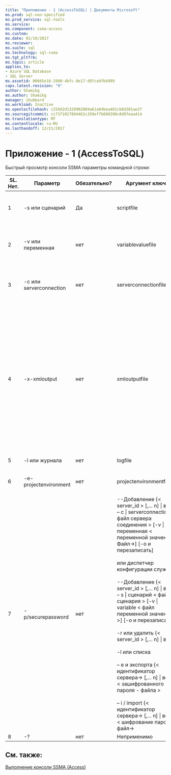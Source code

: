 ```yaml
---
title: "Приложение - 1 (AccessToSQL) | Документы Microsoft"
ms.prod: sql-non-specified
ms.prod_service: sql-tools
ms.service: 
ms.component: ssma-access
ms.custom: 
ms.date: 01/19/2017
ms.reviewer: 
ms.suite: sql
ms.technology: sql-ssma
ms.tgt_pltfrm: 
ms.topic: article
applies_to:
- Azure SQL Database
- SQL Server
ms.assetid: 00665e16-2990-4bfc-8e17-d97ca9fb4999
caps.latest.revision: "9"
author: Shamikg
ms.author: Shamikg
manager: jhubbard
ms.workload: Inactive
ms.openlocfilehash: c259d2d1328902869a61a04bea401cb8d381ae2f
ms.sourcegitcommit: cc71f1027884462c359effb898390c8d97eaa414
ms.translationtype: MT
ms.contentlocale: ru-RU
ms.lasthandoff: 12/21/2017
---
```

# <a name="appendix---1-accesstosql"></a>Приложение - 1 (AccessToSQL)
Быстрый просмотр консоли SSMA параметры командной строки:  
  
|SL. Нет.|Параметр|Обязательно?|Аргумент ключа|Допустимые значения|  
|-----------|----------|-------------|-------------------|--------------------|  
|1|-s или сценарий|Да|scriptfile|Допустимое имя XML-файла.<br /><br />Файл определения скрипта консоли.|  
|2|-v или переменная|нет|variablevaluefile|Допустимое имя XML-файла. При использовании переменных в файле скрипта этот файл нельзя.|  
|3|-c или serverconnection|нет|serverconnectionfile|Допустимое имя XML-файла. Этот файл содержит сведения о соединении сервера.|  
|4|-x-xmloutput|нет|xmloutputfile|Этот параметр указывает, вывод на консоль в формате XML. Если этот параметр не указан, по умолчанию выводится в ТЕКСТОВОМ формате.<br /><br />Если xmloutputfile не указан, выходные данные XML направляются в STDOUT.<br /><br />Xmloutputfile — это имя файла, в который записывается вывод на консоль в формате XML.|  
|5|-l или журнала|нет|logfile|Недопустимое имя файла.|  
|6|-e-projectenvironment|нет|projectenvironmentfolder|Допустимое имя папки с файлами среды проекта SSMA.|  
|7|-p/securepassword|нет|--Добавление {< server_id > [,... n] &#124; все} – c &#124; serverconnection < файл сервера соединения > [-v &#124; переменная < переменной значение Файл->] [-o и перезаписать]<br /><br />или диспетчер конфигурации служб<br /><br />--Добавление {< server_id > [,... n] &#124; все} – s &#124; сценарий < файл сценария > [-v &#124; variable < файл переменной значение >] [-o и перезаписать]<br /><br />-r или удалить {< server_id > [,... n] &#124; все}<br /><br />-l или списка<br /><br />– e и экспорта {< идентификатор сервера-> [,... n] &#124; все} < зашифрованного пароля - файла ><br /><br />– i / import {< идентификатор сервера-> [,... n] &#124; все} < шифрование пароля файл->|Если указан, этот параметр не должны быть объединены с любыми другими параметрами.<br /><br />Идентификатор сервера: Уникальный идентификатор, указанный для сервера {строка}<br /><br />файл для подключения сервера: сервер файл определения (serverconnectionfile или файл сценария).<br /><br />файл переменная значение: это файл определения переменных, используемых в файл для подключения сервера.<br /><br />шифрование пароля файла: файл пароли сервера, зашифрованные с помощью пользовательской парольную фразу.|  
|8|-?|нет|Неприменимо|Неприменимо|  
  
## <a name="see-also"></a>См. также:  
[Выполнение консоли SSMA (Access)](http://msdn.microsoft.com/en-us/aa1bf665-8dc0-4259-b36f-46ae67197a43)  
  

